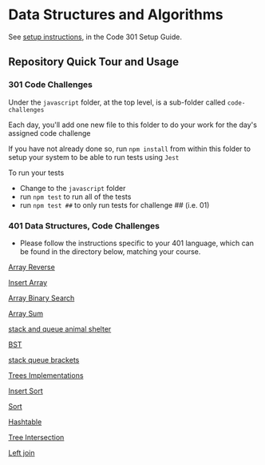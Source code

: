 # Data Structures and Algorithms

See [setup instructions](https://codefellows.github.io/setup-guide/code-301/3-code-challenges), in the Code 301 Setup Guide.

## Repository Quick Tour and Usage

### 301 Code Challenges

Under the `javascript` folder, at the top level, is a sub-folder called `code-challenges`

Each day, you'll add one new file to this folder to do your work for the day's assigned code challenge

If you have not already done so, run `npm install` from within this folder to setup your system to be able to run tests using `Jest`

To run your tests

- Change to the `javascript` folder
- run `npm test` to run all of the tests
- run `npm test ##` to only run tests for challenge ## (i.e. 01)

### 401 Data Structures, Code Challenges

- Please follow the instructions specific to your 401 language, which can be found in the directory below, matching your course.

[Array Reverse](../data-structures-and-algorithms/javascript/array-reverse)

[Insert Array](../data-structures-and-algorithms/javascript/array-insert-shift)

[Array Binary Search](../data-structures-and-algorithms/javascript/array-binary-search)

[Array Sum](../data-structures-and-algorithms/javascript/array-sum)


[stack and queue animal shelter ](../data-structures-and-algorithms/javascript/stack-queue-animal-shelter/README.md)


[BST](../data-structures-and-algorithms/javascript/Trees/README.md)

[stack queue brackets](../data-structures-and-algorithms/javascript/stack-queue-brackets/README.md)

[Trees Implementations](../data-structures-and-algorithms/javascript/Trees/README.md)


[Insert Sort](../data-structures-and-algorithms/javascript/sorting/insertion/README.md)

[Sort](../data-structures-and-algorithms/javascript/sort/README.md)


[Hashtable](../data-structures-and-algorithms/javascript/hashtable)

[Tree Intersection](../data-structures-and-algorithms/javascript/treeInsection/README.md)

[Left join](../data-structures-and-algorithms/javascript/hash-left-join/README.md)
